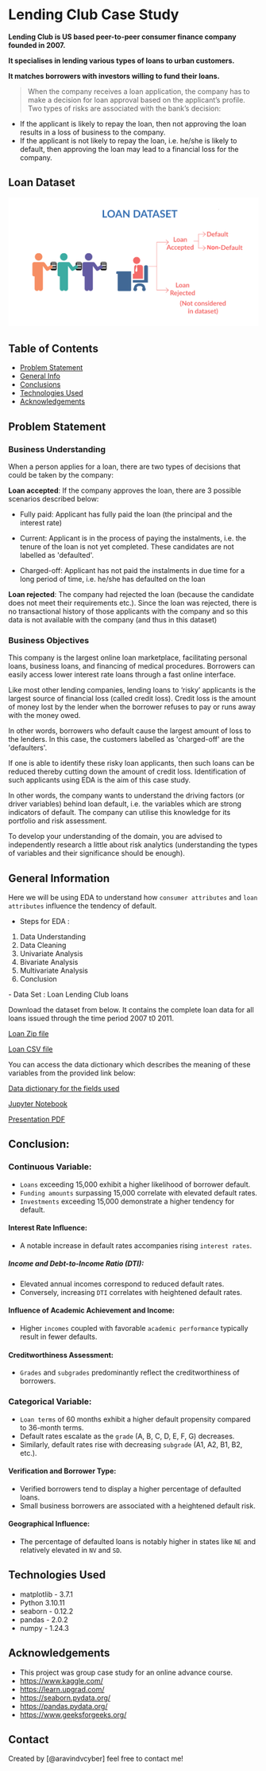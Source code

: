 # Lending Club Case Study

**Lending Club is US based peer-to-peer consumer finance company founded in 2007.**

**It specialises in lending various types of loans to urban customers.**

**It matches borrowers with investors willing to fund their loans.**

> When the company receives a loan application, the company has to make a decision for loan approval based on the applicant’s profile. Two types of risks are associated with the bank’s decision:

- If the applicant is likely to repay the loan, then not approving the loan results in a loss of business to the company.
- If the applicant is not likely to repay the loan, i.e. he/she is likely to default, then approving the loan may lead to a financial loss for the company.

## Loan Dataset

![Loan Dataset](Loan_image.png)


## Table of Contents

- [Problem Statement](#problem-statement)
- [General Info](#general-information)
- [Conclusions](#conclusions)
- [Technologies Used](#technologies-used)
- [Acknowledgements](#acknowledgements)

## Problem Statement

### Business Understanding

When a person applies for a loan, there are two types of decisions that could be taken by the company:

**Loan accepted**: If the company approves the loan, there are 3 possible scenarios described below:

- Fully paid: Applicant has fully paid the loan (the principal and the interest rate)

- Current: Applicant is in the process of paying the instalments, i.e. the tenure of the loan is not yet completed. These candidates are not labelled as 'defaulted'.

- Charged-off: Applicant has not paid the instalments in due time for a long period of time, i.e. he/she has defaulted on the loan

**Loan rejected**: The company had rejected the loan (because the candidate does not meet their requirements etc.). Since the loan was rejected, there is no transactional history of those applicants with the company and so this data is not available with the company (and thus in this dataset)

### Business Objectives

This company is the largest online loan marketplace, facilitating personal loans, business loans, and financing of medical procedures. Borrowers can easily access lower interest rate loans through a fast online interface.

Like most other lending companies, lending loans to ‘risky’ applicants is the largest source of financial loss (called credit loss). Credit loss is the amount of money lost by the lender when the borrower refuses to pay or runs away with the money owed. 

In other words, borrowers who default cause the largest amount of loss to the lenders. In this case, the customers labelled as 'charged-off' are the 'defaulters'.

If one is able to identify these risky loan applicants, then such loans can be reduced thereby cutting down the amount of credit loss. Identification of such applicants using EDA is the aim of this case study.

In other words, the company wants to understand the driving factors (or driver variables) behind loan default, i.e. the variables which are strong indicators of default. The company can utilise this knowledge for its portfolio and risk assessment.

To develop your understanding of the domain, you are advised to independently research a little about risk analytics (understanding the types of variables and their significance should be enough).

## General Information

Here we will be using EDA to understand how `consumer attributes` and `loan attributes` influence the tendency of default.

- Steps for EDA :
<ol>
    <li>Data Understanding</li>
    <li>Data Cleaning</li>
    <li>Univariate Analysis</li>
    <li>Bivariate Analysis</li>
    <li>Multivariate Analysis</li>
    <li>Conclusion</li>
</ol>
- Data Set : Loan Lending Club loans

Download the dataset from below. It contains the complete loan data for all loans issued through the time period 2007 t0 2011.

[Loan Zip file](dataset/loan.zip)

[Loan CSV file](dataset/loan.csv)

You can access the data dictionary which describes the meaning of these variables from the provided link below:

[Data dictionary for the fields used](dataset/Data_Dictionary.xlsx)

[Jupyter Notebook](Aravind_Vadamalaimuthu.ipynb)

[Presentation PDF](Aravind_Vadamalaimuthu.pptx.pdf)

## Conclusion: 

### Continuous Variable:

- `Loans` exceeding 15,000 exhibit a higher likelihood of borrower default.
- `Funding amounts` surpassing 15,000 correlate with elevated default rates.
- `Investments` exceeding 15,000 demonstrate a higher tendency for default.

#### Interest Rate Influence:

- A notable increase in default rates accompanies rising `interest rates`.

##### Income and Debt-to-Income Ratio (DTI):

- Elevated annual incomes correspond to reduced default rates.
- Conversely, increasing `DTI` correlates with heightened default rates.

#### Influence of Academic Achievement and Income:

- Higher `incomes` coupled with favorable `academic performance` typically result in fewer defaults.

#### Creditworthiness Assessment:

- `Grades` and `subgrades` predominantly reflect the creditworthiness of borrowers.

### Categorical Variable:

- `Loan terms` of 60 months exhibit a higher default propensity compared to 36-month terms.
- Default rates escalate as the `grade` (A, B, C, D, E, F, G) decreases.
- Similarly, default rates rise with decreasing `subgrade` (A1, A2, B1, B2, etc.).

#### Verification and Borrower Type:

- Verified borrowers tend to display a higher percentage of defaulted loans.
- Small business borrowers are associated with a heightened default risk.

#### Geographical Influence:

- The percentage of defaulted loans is notably higher in states like `NE` and relatively elevated in `NV` and `SD`.


## Technologies Used

- matplotlib - 3.7.1
- Python 3.10.11
- seaborn - 0.12.2
- pandas - 2.0.2
- numpy - 1.24.3

## Acknowledgements

- This project was group case study for an online advance course.
- https://www.kaggle.com/
- https://learn.upgrad.com/
- https://seaborn.pydata.org/
- https://pandas.pydata.org/
- https://www.geeksforgeeks.org/

## Contact

Created by [@aravindvcyber] feel free to contact me!
